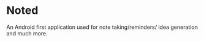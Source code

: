 # Noted
 An Android first application used for note taking/reminders/ idea generation and much more.
